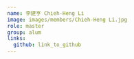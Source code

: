 ```yaml
---
name: 李建亨 Chieh-Heng Li 
image: images/members/Chieh-Heng Li.jpg 
role: master
group: alum
links:
  github: link_to_github 
---
```

